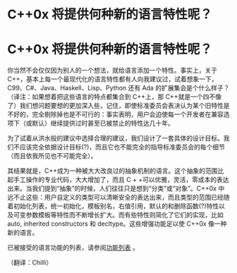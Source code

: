 # C++0x 将提供何种新的语言特性呢？

# C++0x 将提供何种新的语言特性呢？

你当然不会仅仅因为别人的一个想法，就给语言添加一个特性。事实上，关于 C++，基本上每一个最现代化的语言特性都有人向我建议过，试着想象一下，C99、C#、Java、Haskell、Lisp、Python 还有 Ada 的扩展集会是个什么样子？（译注：如果想着把这些语言的特点都集合到 C++上，那 C++就是一个四不像了）我们想问题要想的更加深入些，记住，即使标准委员会表决认为某个旧特性是不好的，完全剔除掉也是不可行的：事实表明，用户会迫使每一个开发者在兼容选项下（或默认）继续提供过时甚至已被禁止的特性达几十年。

为了试着从洪水般的建议中选择合理的建议，我们设计了一套具体的设计目标。我们不应该完全依据设计目标(?)，而且它也不能完全的指导标准委员会的每个细节（而且依我所见也不可能完全）。

其结果就是，C++成为一种被大大改良过的抽象机制的语言。这个抽象的范围比起手工操作的专业代码，大大增加了，而且 C + +可以优雅，灵活，零成本的表达出来。当我们提到“抽象”的时候，人们往往只是想到“分类”或“对象”。C++0x 中远不止这些：用户自定义的类型可以清晰安全的表达出来，而且类型的范围已经随着初始化列表，统一初始化，模板别名，右值引用，默认的和删除函数(?)特性以及可变参数模板等特性而不断增长扩大。而有些特性则简化了它们的实现，比如 auto, inherited constructors 和 decltype。这些增强功能足以使 C++0x 像一种新的语言。

已被接受的语言功能的列表，请参阅[功能列表](http://www2.research.att.com/~bs/C++0xFAQ.html#language) 。

（翻译：Chilli）
